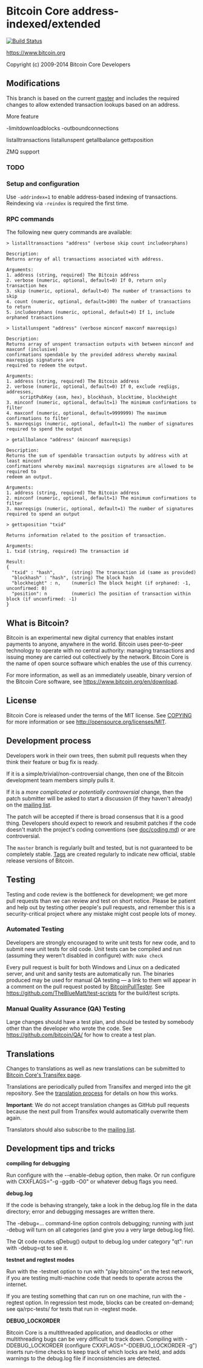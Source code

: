 Bitcoin Core address-indexed/extended
=====================================

[![Build Status](https://travis-ci.org/bitcoin/bitcoin.svg?branch=master)](https://travis-ci.org/bitcoin/bitcoin)

https://www.bitcoin.org

Copyright (c) 2009-2014 Bitcoin Core Developers

Modifications
-------------

This branch is based on the current [master](https://github.com/bitcoin/bitcoin/tree/master) and includes the required changes to allow extended transaction lookups based on an address.

More feature

 -limitdownloadblocks
 -outboundconnections

 listalltransactions
 listallunspent
 getallbalance
 gettxposition

 ZMQ support 

### TODO

 
### Setup and configuration

Use `-addrindex=1` to enable address-based indexing of transactions.
Reindexing via `-reindex` is required the first time.

### RPC commands

The following new query commands are available:

```
> listalltransactions "address" (verbose skip count includeorphans)

Description:
Returns array of all transactions associated with address.

Arguments:
1. address (string, required) The Bitcoin address
2. verbose (numeric, optional, default=0) If 0, return only transaction hex
3. skip (numeric, optional, default=0) The number of transactions to skip
4. count (numeric, optional, default=100) The number of transactions to return
5. includeorphans (numeric, optional, default=0) If 1, include orphaned transactions
```
```
> listallunspent "address" (verbose minconf maxconf maxreqsigs)

Description:
Returns array of unspent transaction outputs with between minconf and maxconf (inclusive) 
confirmations spendable by the provided address whereby maximal maxreqsigs signatures are 
required to redeem the output.

Arguments:
1. address (string, required) The Bitcoin address
2. verbose (numeric, optional, default=0) If 0, exclude reqSigs, addresses, 
     scriptPubKey (asm, hex), blockhash, blocktime, blockheight
3. minconf (numeric, optional, default=1) The minimum confirmations to filter
4. maxconf (numeric, optional, default=9999999) The maximum confirmations to filter
5. maxreqsigs (numeric, optional, default=1) The number of signatures required to spend the output
```
```
> getallbalance "address" (minconf maxreqsigs)

Description:
Returns the sum of spendable transaction outputs by address with at least minconf 
confirmations whereby maximal maxreqsigs signatures are allowed to be required to 
redeem an output.

Arguments:
1. address (string, required) The Bitcoin address
2. minconf (numeric, optional, default=1) The minimum confirmations to filter
3. maxreqsigs (numeric, optional, default=1) The number of signatures required to spend an output
```
```
> gettxposition "txid"

Returns information related to the position of transaction.

Arguments:
1. txid (string, required) The transaction id
            
Result:
{
  "txid" : "hash",      (string) The transaction id (same as provided)
  "blockhash" : "hash", (string) The block hash
  "blockheight" : n,    (numeric) The block height (if orphaned: -1, unconfirmed: 0)
  "position": n         (numeric) The position of transaction within block (if unconfirmed: -1)
}
```

What is Bitcoin?
----------------

Bitcoin is an experimental new digital currency that enables instant payments to
anyone, anywhere in the world. Bitcoin uses peer-to-peer technology to operate
with no central authority: managing transactions and issuing money are carried
out collectively by the network. Bitcoin Core is the name of open source
software which enables the use of this currency.

For more information, as well as an immediately useable, binary version of
the Bitcoin Core software, see https://www.bitcoin.org/en/download.

License
-------

Bitcoin Core is released under the terms of the MIT license. See [COPYING](COPYING) for more
information or see http://opensource.org/licenses/MIT.

Development process
-------------------

Developers work in their own trees, then submit pull requests when they think
their feature or bug fix is ready.

If it is a simple/trivial/non-controversial change, then one of the Bitcoin
development team members simply pulls it.

If it is a *more complicated or potentially controversial* change, then the patch
submitter will be asked to start a discussion (if they haven't already) on the
[mailing list](http://sourceforge.net/mailarchive/forum.php?forum_name=bitcoin-development).

The patch will be accepted if there is broad consensus that it is a good thing.
Developers should expect to rework and resubmit patches if the code doesn't
match the project's coding conventions (see [doc/coding.md](doc/coding.md)) or are
controversial.

The `master` branch is regularly built and tested, but is not guaranteed to be
completely stable. [Tags](https://github.com/bitcoin/bitcoin/tags) are created
regularly to indicate new official, stable release versions of Bitcoin.

Testing
-------

Testing and code review is the bottleneck for development; we get more pull
requests than we can review and test on short notice. Please be patient and help out by testing
other people's pull requests, and remember this is a security-critical project where any mistake might cost people
lots of money.

### Automated Testing

Developers are strongly encouraged to write unit tests for new code, and to
submit new unit tests for old code. Unit tests can be compiled and run (assuming they weren't disabled in configure) with: `make check`

Every pull request is built for both Windows and Linux on a dedicated server,
and unit and sanity tests are automatically run. The binaries produced may be
used for manual QA testing — a link to them will appear in a comment on the
pull request posted by [BitcoinPullTester](https://github.com/BitcoinPullTester). See https://github.com/TheBlueMatt/test-scripts
for the build/test scripts.

### Manual Quality Assurance (QA) Testing

Large changes should have a test plan, and should be tested by somebody other
than the developer who wrote the code.
See https://github.com/bitcoin/QA/ for how to create a test plan.

Translations
------------

Changes to translations as well as new translations can be submitted to
[Bitcoin Core's Transifex page](https://www.transifex.com/projects/p/bitcoin/).

Translations are periodically pulled from Transifex and merged into the git repository. See the
[translation process](doc/translation_process.md) for details on how this works.

**Important**: We do not accept translation changes as GitHub pull requests because the next
pull from Transifex would automatically overwrite them again.

Translators should also subscribe to the [mailing list](https://groups.google.com/forum/#!forum/bitcoin-translators).

Development tips and tricks
---------------------------

**compiling for debugging**

Run configure with the --enable-debug option, then make. Or run configure with
CXXFLAGS="-g -ggdb -O0" or whatever debug flags you need.

**debug.log**

If the code is behaving strangely, take a look in the debug.log file in the data directory;
error and debugging messages are written there.

The -debug=... command-line option controls debugging; running with just -debug will turn
on all categories (and give you a very large debug.log file).

The Qt code routes qDebug() output to debug.log under category "qt": run with -debug=qt
to see it.

**testnet and regtest modes**

Run with the -testnet option to run with "play bitcoins" on the test network, if you
are testing multi-machine code that needs to operate across the internet.

If you are testing something that can run on one machine, run with the -regtest option.
In regression test mode, blocks can be created on-demand; see qa/rpc-tests/ for tests
that run in -regtest mode.

**DEBUG_LOCKORDER**

Bitcoin Core is a multithreaded application, and deadlocks or other multithreading bugs
can be very difficult to track down. Compiling with -DDEBUG_LOCKORDER (configure
CXXFLAGS="-DDEBUG_LOCKORDER -g") inserts run-time checks to keep track of which locks
are held, and adds warnings to the debug.log file if inconsistencies are detected.
